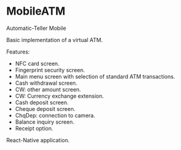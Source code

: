 # MobileATM

Automatic-Teller Mobile

Basic implementation of a virtual ATM.<br />

Features:

- NFC card screen.
- Fingerprint security screen.
- Main menu screen with selection of standard ATM transactions.
- Cash withdrawal screen.
- CW: other amount screen.
- CW: Currency exchange extension.
- Cash deposit screen.
- Cheque deposit screen.
- ChqDep: connection to camera.
- Balance inquiry screen.
- Receipt option.

React-Native application.<br />
